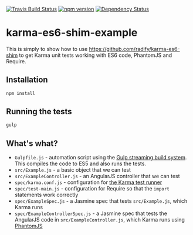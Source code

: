 [![Travis Build Status](https://travis-ci.org/radify/karma-es6-shim-example.svg)](https://travis-ci.org/radify/karma-es6-shim-example?branch=master)
[![npm version](https://badge.fury.io/js/karma-es6-shim-example.svg)](https://www.npmjs.com/package/karma-es6-shim-example)
[![Dependency Status](https://david-dm.org/radify/karma-es6-shim-example.svg)](https://david-dm.org/radify/karma-es6-shim-example)

# karma-es6-shim-example

This is simply to show how to use https://github.com/radify/karma-es6-shim to get Karma unit tests working with ES6 code, PhantomJS and Require.

## Installation

```bash
npm install
```

## Running the tests

```bash
gulp
```

## What's what?

* `Gulpfile.js` - automation script using the [Gulp streaming build system](http://gulpjs.com/). This compiles the code to ES5 and also runs the tests.
* `src/Example.js` - a basic object that we can test
* `src/ExampleController.js` - an AngularJS controller that we can test
* `spec/karma.conf.js` - configuration for [the Karma test runner](http://karma-runner.github.io/0.12/index.html)
* `spec/test-main.js` - configuration for Require so that the `import` statements work correctly
* `spec/ExampleSpec.js` - a Jasmine spec that tests `src/Example.js`, which Karma runs
* `spec/ExampleControllerSpec.js` - a Jasmine spec that tests the AngularJS code in `src/ExampleController.js`, which Karma runs using [PhantomJS](http://phantomjs.org/)
